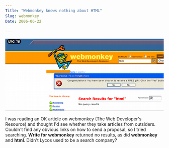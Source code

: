 ```yaml
---
Title: "Webmonkey knows nothing about HTML"
Slug: webmonkey
Date: 2006-06-22

---
```

<div>

<span
id="graphics1"></span>![graphics1](/blog/2006/06/22/webmonkey/1.png)

I was reading an OK article on webmonkey (The Web Developer's Resource)
and thought I'd see whether they take articles from outsiders. Couldn't
find any obvious links on how to send a proposal, so I tried searching.
**Write for webmonkey** returned no results, as did **webmonkey** and
**html**. Didn't Lycos used to be a search company?

</div>
